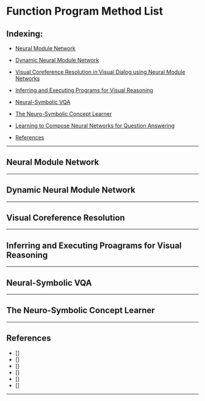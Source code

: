 # Function Program Method List

## Indexing:
- [Neural Module Network](#Neural-Module-Network)
- [Dynamic Neural Module Network](#Dynamic-Neural-Module-Network)
- [Visual Coreference Resolution in Visual Dialog using Neural Module Networks](#Visual-Coreference-Resolution-in-Visual-Dialog-using-Neural-Module-Networks)

- [Inferring and Executing Programs for Visual Reasoning](#Inferring-and-Executing-Programs-for-Visual-Reasoning)
- [Neural-Symbolic VQA](#Neural-Symbolic-VQA)
- [The Neuro-Symbolic Concept Learner](#The-Neuro-Symbolic-Concept-Learner)

- [Learning to Compose Neural Networks for Question Answering](#Learning-to-Compose-Neural-Networks-for-Question-Answering)
- [References](#References)
---
## Neural Module Network


---
## Dynamic Neural Module Network


---
## Visual Coreference Resolution


---
## Inferring and Executing Proagrams for Visual Reasoning

---
## Neural-Symbolic VQA


---
## The Neuro-Symbolic Concept Learner


---
## References
- []
- []
- []
- []
- []
- []
---
